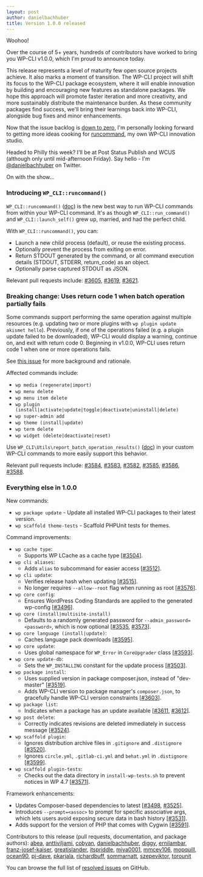 ```yaml
---
layout: post
author: danielbachhuber
title: Version 1.0.0 released
---
```


Woohoo!

Over the course of 5+ years, hundreds of contributors have worked to bring you WP-CLI v1.0.0, which I'm proud to announce today.

This release represents a level of maturity few open source projects achieve. It also marks a moment of transition. The WP-CLI project will shift its focus to the WP-CLI package ecosystem, where it will enable innovation by building and encouraging new features as standalone packages. We hope this approach will promote faster iteration and more creativity, and more sustainably distribute the maintenance burden. As these community packages find success, we'll bring their learnings back into WP-CLI, alongside bug fixes and minor enhancements.

Now that the issue backlog is [down to zero](https://twitter.com/danielbachhuber/status/802951083354009600), I'm personally looking forward to getting more ideas cooking for [runcommand](https://runcommand.io/), my own WP-CLI innovation studio.

Headed to Philly this week? I'll be at Post Status Publish and WCUS (although only until mid-afternoon Friday). Say hello - I'm [@danielbachhuber](https://twitter.com/danielbachhuber) on Twitter.

On with the show...

### Introducing `WP_CLI::runcommand()`

`WP_CLI::runcommand()` ([doc](/docs/internal-api/wp-cli-runcommand/)) is the new best way to run WP-CLI commands from within your WP-CLI command. It's as though `WP_CLI::run_command()` and `WP_CLI::launch_self()` grew up, married, and had the perfect child.

With `WP_CLI::runcommand()`, you can:

* Launch a new child process (default), or reuse the existing process.
* Optionally prevent the process from exiting on error.
* Return STDOUT generated by the command, or all command execution details (STDOUT, STDERR, return_code) as an object.
* Optionally parse captured STDOUT as JSON.

Relevant pull requests include: [#3605](https://github.com/wp-cli/wp-cli/pull/3605), [#3619](https://github.com/wp-cli/wp-cli/pull/3619), [#3621](https://github.com/wp-cli/wp-cli/pull/3621).

### Breaking change: Uses return code 1 when batch operation partially fails

Some commands support performing the same operation against multiple resources (e.g. updating two or more plugins with `wp plugin update akismet hello`). Previously, if one of the operations failed (e.g. a plugin update failed to be downloaded), WP-CLI would display a warning, continue on, and exit with return code 0. Beginning in v1.0.0, WP-CLI uses return code 1 when one or more operations fails.

See [this issue](https://github.com/wp-cli/wp-cli/issues/3577) for more background and rationale.

Affected commands include:

* `wp media (regenerate|import)`
* `wp menu delete`
* `wp menu item delete`
* `wp plugin (install|activate|update|toggle|deactivate|uninstall|delete)`
* `wp super-admin add`
* `wp theme (install|update)`
* `wp term delete`
* `wp widget (delete|deactivate|reset)`

Use `WP_CLI\Utils\report_batch_operation_results()` ([doc](/docs/internal-api/wp-cli-utils-report-batch-operation-results/)) in your custom WP-CLI commands to more easily support this behavior.

Relevant pull requests include: [#3584](https://github.com/wp-cli/wp-cli/pull/3584), [#3583](https://github.com/wp-cli/wp-cli/pull/3583), [#3582](https://github.com/wp-cli/wp-cli/pull/3582), [#3585](https://github.com/wp-cli/wp-cli/pull/3585), [#3586](https://github.com/wp-cli/wp-cli/pull/3586), [#3588](https://github.com/wp-cli/wp-cli/pull/3588).

### Everything else in 1.0.0

New commands:

* `wp package update` - Update all installed WP-CLI packages to their latest version.
* `wp scaffold theme-tests` - Scaffold PHPUnit tests for themes.

Command improvements:

* `wp cache type`:
   * Supports WP LCache as a cache type [[#3504](https://github.com/wp-cli/wp-cli/pull/3504)].
* `wp cli aliases`:
   * Adds `alias` to subcommand for easier access [[#3512](https://github.com/wp-cli/wp-cli/pull/3512)].
* `wp cli update`:
   * Verifies release hash when updating [[#3515](https://github.com/wp-cli/wp-cli/pull/3515)].
   * No longer requires `--allow--root` flag when running as root [[#3576](https://github.com/wp-cli/wp-cli/pull/3576)].
* `wp core config`:
   * Ensures WordPress Coding Standards are applied to the generated wp-config [[#3496](https://github.com/wp-cli/wp-cli/pull/3496)].
* `wp core (install|multisite-install)`
   * Defaults to a randomly generated password for `--admin_password=<password>`, which is now optional [[#3535](https://github.com/wp-cli/wp-cli/pull/3535), [#3573](https://github.com/wp-cli/wp-cli/pull/3573)].
* `wp core language (install|update)`:
   * Caches language pack downloads [[#3595](https://github.com/wp-cli/wp-cli/pull/3595)].
* `wp core update`:
   * Uses global namespace for `WP_Error` in `CoreUpgrader` class [[#3593](https://github.com/wp-cli/wp-cli/pull/3593)].
* `wp core update-db`:
   * Sets the `WP_INSTALLING` constant for the update process [[#3503](https://github.com/wp-cli/wp-cli/pull/3503)].
* `wp package install`:
   * Uses supplied version in package composer.json, instead of "dev-master" [[#3519](https://github.com/wp-cli/wp-cli/pull/3519)].
   * Adds WP-CLI version to package manager's `composer.json`, to gracefully handle WP-CLI version constraints [[#3603](https://github.com/wp-cli/wp-cli/pull/3603)].
* `wp package list`:
   * Indicates when a package has an update available [[#3611](https://github.com/wp-cli/wp-cli/pull/3611), [#3612](https://github.com/wp-cli/wp-cli/pull/3612)].
* `wp post delete`:
   * Correctly indicates revisions are deleted immediately in success message [[#3524](https://github.com/wp-cli/wp-cli/pull/3524)].
* `wp scaffold plugin`:
   * Ignores distribution archive files in `.gitignore` and `.distignore` [[#3520](https://github.com/wp-cli/wp-cli/pull/3520)].
   * Ignores `circle.yml`, `.gitlab-ci.yml` and `behat.yml` in `.distignore` [[#3599](https://github.com/wp-cli/wp-cli/pull/3599)].
* `wp scaffold plugin-tests`:
   * Checks out the data directory in `install-wp-tests.sh` to prevent notices in WP 4.7 [[#3571](https://github.com/wp-cli/wp-cli/pull/3571)].

Framework enhancements:

* Updates Composer-based dependencies to latest [[#3498](https://github.com/wp-cli/wp-cli/pull/3498), [#3525](https://github.com/wp-cli/wp-cli/pull/3525)].
* Introduces `--prompt=<assoc>` to prompt for specific associative args, which lets users avoid exposing secure data in bash history [[#3531](https://github.com/wp-cli/wp-cli/pull/3531)].
* Adds support for the version of PHP that comes with Cygwin [[#3591](https://github.com/wp-cli/wp-cli/pull/3591)].

Contributors to this release (pull requests, documentation, and package authors): [abea](https://github.com/abea), [anttiviljami](https://github.com/anttiviljami), [cobyan](https://github.com/cobyan), [danielbachhuber](https://github.com/danielbachhuber), [diggy](https://github.com/diggy), [ernilambar](https://github.com/ernilambar), [franz-josef-kaiser](https://github.com/franz-josef-kaiser), [greatislander](https://github.com/greatislander), [itspriddle](https://github.com/itspriddle), [miya0001](https://github.com/miya0001), [mmcev106](https://github.com/mmcev106), [mopquill](https://github.com/mopquill), [ocean90](https://github.com/ocean90), [pj-dave](https://github.com/pj-dave), [pkarjala](https://github.com/pkarjala), [richardbuff](https://github.com/richardbuff), [sommarnatt](https://github.com/sommarnatt), [szepeviktor](https://github.com/szepeviktor), [torounit](https://github.com/torounit)

You can browse the full list of [resolved issues](https://github.com/wp-cli/wp-cli/issues?q=milestone%3A1.0.0+is%3Aclosed) on GitHub.
